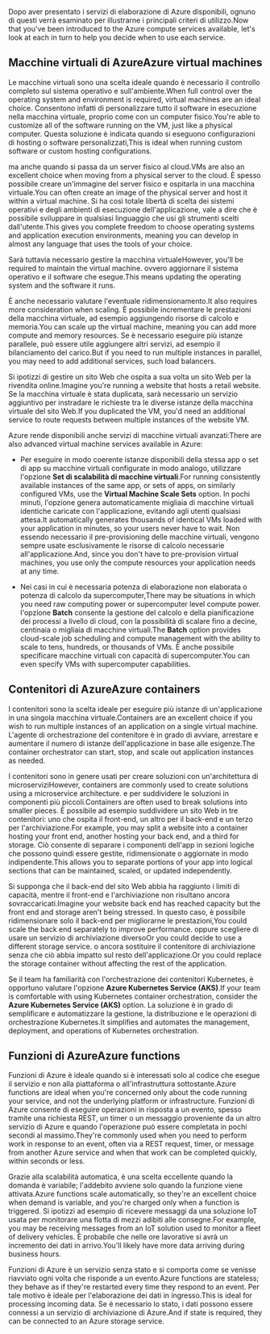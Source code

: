 <span data-ttu-id="44a36-101">Dopo aver presentato i servizi di elaborazione di Azure disponibili, ognuno di questi verrà esaminato per illustrarne i principali criteri di utilizzo.</span><span class="sxs-lookup"><span data-stu-id="44a36-101">Now that you've been introduced to the Azure compute services available, let's look at each in turn to help you decide when to use each service.</span></span>

## <a name="azure-virtual-machines"></a><span data-ttu-id="44a36-102">Macchine virtuali di Azure</span><span class="sxs-lookup"><span data-stu-id="44a36-102">Azure virtual machines</span></span>

<span data-ttu-id="44a36-103">Le macchine virtuali sono una scelta ideale quando è necessario il controllo completo sul sistema operativo e sull'ambiente.</span><span class="sxs-lookup"><span data-stu-id="44a36-103">When full control over the operating system and environment is required, virtual machines are an ideal choice.</span></span> <span data-ttu-id="44a36-104">Consentono infatti di personalizzare tutto il software in esecuzione nella macchina virtuale, proprio come con un computer fisico.</span><span class="sxs-lookup"><span data-stu-id="44a36-104">You're able to customize all of the software running on the VM, just like a physical computer.</span></span> <span data-ttu-id="44a36-105">Questa soluzione è indicata quando si eseguono configurazioni di hosting o software personalizzati,</span><span class="sxs-lookup"><span data-stu-id="44a36-105">This is ideal when running custom software or custom hosting configurations.</span></span>

<span data-ttu-id="44a36-106">ma anche quando si passa da un server fisico al cloud.</span><span class="sxs-lookup"><span data-stu-id="44a36-106">VMs are also an excellent choice when moving from a physical server to the cloud.</span></span> <span data-ttu-id="44a36-107">È spesso possibile creare un'immagine del server fisico e ospitarla in una macchina virtuale.</span><span class="sxs-lookup"><span data-stu-id="44a36-107">You can often create an image of the physical server and host it within a virtual machine.</span></span> <span data-ttu-id="44a36-108">Si ha così totale libertà di scelta dei sistemi operativi e degli ambienti di esecuzione dell'applicazione, vale a dire che è possibile sviluppare in qualsiasi linguaggio che usi gli strumenti scelti dall'utente.</span><span class="sxs-lookup"><span data-stu-id="44a36-108">This gives you complete freedom to choose operating systems and application execution environments, meaning you can develop in almost any language that uses the tools of your choice.</span></span>

<span data-ttu-id="44a36-109">Sarà tuttavia necessario gestire la macchina virtuale</span><span class="sxs-lookup"><span data-stu-id="44a36-109">However, you'll be required to maintain the virtual machine.</span></span> <span data-ttu-id="44a36-110">ovvero aggiornare il sistema operativo e il software che esegue.</span><span class="sxs-lookup"><span data-stu-id="44a36-110">This means updating the operating system and the software it runs.</span></span> 

<span data-ttu-id="44a36-111">È anche necessario valutare l'eventuale ridimensionamento.</span><span class="sxs-lookup"><span data-stu-id="44a36-111">It also requires more consideration when scaling.</span></span> <span data-ttu-id="44a36-112">È possibile incrementare le prestazioni della macchina virtuale, ad esempio aggiungendo risorse di calcolo e memoria.</span><span class="sxs-lookup"><span data-stu-id="44a36-112">You can scale up the virtual machine, meaning you can add more compute and memory resources.</span></span> <span data-ttu-id="44a36-113">Se è necessario eseguire più istanze parallele, può essere utile aggiungere altri servizi, ad esempio il bilanciamento del carico.</span><span class="sxs-lookup"><span data-stu-id="44a36-113">But if you need to run multiple instances in parallel, you may need to add additional services, such load balancers.</span></span>

<span data-ttu-id="44a36-114">Si ipotizzi di gestire un sito Web che ospita a sua volta un sito Web per la rivendita online.</span><span class="sxs-lookup"><span data-stu-id="44a36-114">Imagine you're running a website that hosts a retail website.</span></span> <span data-ttu-id="44a36-115">Se la macchina virtuale è stata duplicata, sarà necessario un servizio aggiuntivo per instradare le richieste tra le diverse istanze della macchina virtuale del sito Web.</span><span class="sxs-lookup"><span data-stu-id="44a36-115">If you duplicated the VM, you'd need an additional service to route requests between multiple instances of the website VM.</span></span>

<span data-ttu-id="44a36-116">Azure rende disponibili anche servizi di macchine virtuali avanzati:</span><span class="sxs-lookup"><span data-stu-id="44a36-116">There are also advanced virtual machine services available in Azure:</span></span>

* <span data-ttu-id="44a36-117">Per eseguire in modo coerente istanze disponibili della stessa app o set di app su macchine virtuali configurate in modo analogo, utilizzare l'opzione **Set di scalabilità di macchine virtuali**.</span><span class="sxs-lookup"><span data-stu-id="44a36-117">For running consistently available instances of the same app, or sets of apps, on similarly configured VMs, use the **Virtual Machine Scale Sets** option.</span></span> <span data-ttu-id="44a36-118">In pochi minuti, l'opzione genera automaticamente migliaia di macchine virtuali identiche caricate con l'applicazione, evitando agli utenti qualsiasi attesa.</span><span class="sxs-lookup"><span data-stu-id="44a36-118">It automatically generates thousands of identical VMs loaded with your application in minutes, so your users never have to wait.</span></span> <span data-ttu-id="44a36-119">Non essendo necessario il pre-provisioning delle macchine virtuali, vengono sempre usate esclusivamente le risorse di calcolo necessarie all'applicazione.</span><span class="sxs-lookup"><span data-stu-id="44a36-119">And, since you don't have to pre-provision virtual machines, you use only the compute resources your application needs at any time.</span></span>

* <span data-ttu-id="44a36-120">Nei casi in cui è necessaria potenza di elaborazione non elaborata o potenza di calcolo da supercomputer,</span><span class="sxs-lookup"><span data-stu-id="44a36-120">There may be situations in which you need raw computing power or supercomputer level compute power.</span></span> <span data-ttu-id="44a36-121">l'opzione **Batch** consente la gestione del calcolo e della pianificazione dei processi a livello di cloud, con la possibilità di scalare fino a decine, centinaia o migliaia di macchine virtuali.</span><span class="sxs-lookup"><span data-stu-id="44a36-121">The **Batch** option provides cloud-scale job scheduling and compute management with the ability to scale to tens, hundreds, or thousands of VMs.</span></span> <span data-ttu-id="44a36-122">È anche possibile specificare macchine virtuali con capacità di supercomputer.</span><span class="sxs-lookup"><span data-stu-id="44a36-122">You can even specify VMs with supercomputer capabilities.</span></span>

## <a name="azure-containers"></a><span data-ttu-id="44a36-123">Contenitori di Azure</span><span class="sxs-lookup"><span data-stu-id="44a36-123">Azure containers</span></span>

<span data-ttu-id="44a36-124">I contenitori sono la scelta ideale per eseguire più istanze di un'applicazione in una singola macchina virtuale.</span><span class="sxs-lookup"><span data-stu-id="44a36-124">Containers are an excellent choice if you wish to run multiple instances of an application on a single virtual machine.</span></span> <span data-ttu-id="44a36-125">L'agente di orchestrazione del contenitore è in grado di avviare, arrestare e aumentare il numero di istanze dell'applicazione in base alle esigenze.</span><span class="sxs-lookup"><span data-stu-id="44a36-125">The container orchestrator can start, stop, and scale out application instances as needed.</span></span>

<span data-ttu-id="44a36-126">I contenitori sono in genere usati per creare soluzioni con un'architettura di microservizi</span><span class="sxs-lookup"><span data-stu-id="44a36-126">However, containers are commonly used to create solutions using a microservice architecture.</span></span> <span data-ttu-id="44a36-127">e per suddividere le soluzioni in componenti più piccoli.</span><span class="sxs-lookup"><span data-stu-id="44a36-127">Containers are often used to break solutions into smaller pieces.</span></span> <span data-ttu-id="44a36-128">È possibile ad esempio suddividere un sito Web in tre contenitori: uno che ospita il front-end, un altro per il back-end e un terzo per l'archiviazione.</span><span class="sxs-lookup"><span data-stu-id="44a36-128">For example, you may split a website into a container hosting your front end, another hosting your back end, and a third for storage.</span></span> <span data-ttu-id="44a36-129">Ciò consente di separare i componenti dell'app in sezioni logiche che possono quindi essere gestite, ridimensionate o aggiornate in modo indipendente.</span><span class="sxs-lookup"><span data-stu-id="44a36-129">This allows you to separate portions of your app into logical sections that can be maintained, scaled, or updated independently.</span></span>

<span data-ttu-id="44a36-130">Si supponga che il back-end del sito Web abbia ha raggiunto i limiti di capacità, mentre il front-end e l'archiviazione non risultano ancora sovraccaricati.</span><span class="sxs-lookup"><span data-stu-id="44a36-130">Imagine your website back end has reached capacity but the front end and storage aren't being stressed.</span></span> <span data-ttu-id="44a36-131">In questo caso, è possibile ridimensionare solo il back-end per migliorarne le prestazioni,</span><span class="sxs-lookup"><span data-stu-id="44a36-131">You could scale the back end separately to improve performance.</span></span> <span data-ttu-id="44a36-132">oppure scegliere di usare un servizio di archiviazione diverso</span><span class="sxs-lookup"><span data-stu-id="44a36-132">Or you could decide to use a different storage service.</span></span> <span data-ttu-id="44a36-133">o ancora sostituire il contenitore di archiviazione senza che ciò abbia impatto sul resto dell'applicazione.</span><span class="sxs-lookup"><span data-stu-id="44a36-133">Or you could replace the storage container without affecting the rest of the application.</span></span>

 <span data-ttu-id="44a36-134">Se il team ha familiarità con l'orchestrazione dei contenitori Kubernetes, è opportuno valutare l'opzione **Azure Kubernetes Service (AKS)**.</span><span class="sxs-lookup"><span data-stu-id="44a36-134">If your team is comfortable with using Kubernetes container orchestration, consider the **Azure Kubernetes Service (AKS)** option.</span></span> <span data-ttu-id="44a36-135">La soluzione è in grado di semplificare e automatizzare la gestione, la distribuzione e le operazioni di orchestrazione Kubernetes.</span><span class="sxs-lookup"><span data-stu-id="44a36-135">It simplifies and automates the management, deployment, and operations of Kubernetes orchestration.</span></span>

## <a name="azure-functions"></a><span data-ttu-id="44a36-136">Funzioni di Azure</span><span class="sxs-lookup"><span data-stu-id="44a36-136">Azure functions</span></span>

<span data-ttu-id="44a36-137">Funzioni di Azure è ideale quando si è interessati solo al codice che esegue il servizio e non alla piattaforma o all'infrastruttura sottostante.</span><span class="sxs-lookup"><span data-stu-id="44a36-137">Azure functions are ideal when you're concerned only about the code running your service, and not the underlying platform or infrastructure.</span></span> <span data-ttu-id="44a36-138">Funzioni di Azure consente di eseguire operazioni in risposta a un evento, spesso tramite una richiesta REST, un timer o un messaggio proveniente da un altro servizio di Azure e quando l'operazione può essere completata in pochi secondi al massimo.</span><span class="sxs-lookup"><span data-stu-id="44a36-138">They're commonly used when you need to perform work in response to an event, often via a REST request, timer, or message from another Azure service and when that work can be completed quickly, within seconds or less.</span></span>

<span data-ttu-id="44a36-139">Grazie alla scalabilità automatica, è una scelta eccellente quando la domanda è variabile; l'addebito avviene solo quando la funzione viene attivata.</span><span class="sxs-lookup"><span data-stu-id="44a36-139">Azure functions scale automatically, so they're an excellent choice when demand is variable, and you're charged only when a function is triggered.</span></span> <span data-ttu-id="44a36-140">Si ipotizzi ad esempio di ricevere messaggi da una soluzione IoT usata per monitorare una flotta di mezzi adibiti alle consegne.</span><span class="sxs-lookup"><span data-stu-id="44a36-140">For example, you may be receiving messages from an IoT solution used to monitor a fleet of delivery vehicles.</span></span> <span data-ttu-id="44a36-141">È probabile che nelle ore lavorative si avrà un incremento dei dati in arrivo.</span><span class="sxs-lookup"><span data-stu-id="44a36-141">You'll likely have more data arriving during business hours.</span></span>

<span data-ttu-id="44a36-142">Funzioni di Azure è un servizio senza stato e si comporta come se venisse riavviato ogni volta che risponde a un evento.</span><span class="sxs-lookup"><span data-stu-id="44a36-142">Azure functions are stateless; they behave as if they're restarted every time they respond to an event.</span></span> <span data-ttu-id="44a36-143">Per tale motivo è ideale per l'elaborazione dei dati in ingresso.</span><span class="sxs-lookup"><span data-stu-id="44a36-143">This is ideal for processing incoming data.</span></span> <span data-ttu-id="44a36-144">Se è necessario lo stato, i dati possono essere connessi a un servizio di archiviazione di Azure.</span><span class="sxs-lookup"><span data-stu-id="44a36-144">And if state is required, they can be connected to an Azure storage service.</span></span>
